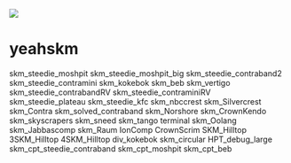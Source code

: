 ![](https://i.postimg.cc/gcgN9Y5h/yeahskm.png)
<h1>yeahskm</h1>
<p>
skm_steedie_moshpit
skm_steedie_moshpit_big
skm_steedie_contraband2
skm_steedie_contramini
skm_kokebok
skm_beb
skm_vertigo
skm_steedie_contrabandRV
skm_steedie_contraminiRV
skm_steedie_plateau
skm_steedie_kfc
skm_nbccrest
skm_Silvercrest
skm_Contra
skm_solved_contraband
skm_Norshore
skm_CrownKendo
skm_skyscrapers
skm_sneed
skm_tango
terminal
skm_Oolang
skm_Jabbascomp
skm_Raum
IonComp
CrownScrim
SKM_Hilltop
3SKM_Hilltop
4SKM_Hilltop
div_kokebok
skm_circular
HPT_debug_large
skm_cpt_steedie_contraband
skm_cpt_moshpit
skm_cpt_beb
</p>
